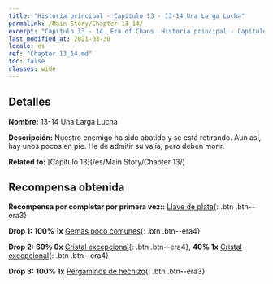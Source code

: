 ```yaml
---
title: "Historia principal - Capítulo 13 - 13-14 Una Larga Lucha"
permalink: /Main Story/Chapter 13_14/
excerpt: "Capítulo 13 - 14. Era of Chaos  Historia principal - Capítulo 13_14. 13-14 Una Larga Lucha"
last_modified_at: 2021-03-30
locale: es
ref: "Chapter 13_14.md"
toc: false
classes: wide
---
```


## Detalles

 **Nombre:** 13-14 Una Larga Lucha

 **Descripción:** Nuestro enemigo ha sido abatido y se está retirando. Aun así, hay unos pocos en pie. He de admitir su valía, pero deben morir.

 **Related to:** [Capítulo 13](/es/Main Story/Chapter 13/)

## Recompensa obtenida

 **Recompensa por completar por primera vez::** [Llave de plata](/es/Items/con_693/){: .btn .btn--era3}

 **Drop 1:** **100% 1x** [Gemas poco comunes](/es/Items/mat_44/){: .btn .btn--era4}

 **Drop 2:** **60% 0x** [Cristal excepcional](/es/Items/mat_38/){: .btn .btn--era4}, **40% 1x** [Cristal excepcional](/es/Items/mat_38/){: .btn .btn--era4}

 **Drop 3:** **100% 1x** [Pergaminos de hechizo](/es/Items/con_694/){: .btn .btn--era3}


